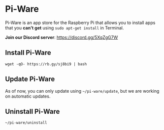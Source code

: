 # Pi-Ware
Pi-Ware is an app store for the Raspberry Pi that allows you to install apps that you **can't get** using `sudo apt-get install` in Terminal.

**Join our Discord server**: https://discord.gg/5XqZgG7W

## Install Pi-Ware
```
wget -qO- https://rb.gy/sj8bi9 | bash
```

## Update Pi-Ware
As of now, you can only update using `~/pi-ware/update`, but we are working on automatic updates.

## Uninstall Pi-Ware
```
~/pi-ware/uninstall
```
